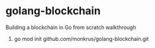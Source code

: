 # golang-blockchain
Building a blockchain in Go from scratch walkthrough
1. go mod init github.com/monkrus/golang-blockchain.git 

